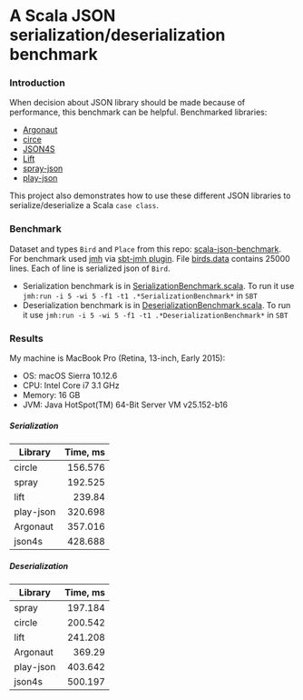 # A Scala JSON serialization/deserialization benchmark

### Introduction
When decision about JSON library should be made because of performance, this benchmark can be helpful. Benchmarked libraries:
- [Argonaut](https://github.com/argonaut-io/argonaut)
- [circe](https://github.com/circe/circe)
- [JSON4S](https://github.com/json4s/json4s)
- [Lift](https://github.com/lift/framework/tree/master/core/json)
- [spray-json](https://github.com/spray/spray-json)
- [play-json](https://github.com/playframework/play-json)

This project also demonstrates how to use these different JSON libraries to serialize/deserialize a Scala `case class`.

### Benchmark
Dataset and types `Bird` and `Place` from this repo: [scala-json-benchmark](https://github.com/nlw0/scala-json-benchmark). For benchmark used [jmh](https://openjdk.java.net/projects/code-tools/jmh/) via [sbt-jmh plugin](https://github.com/ktoso/sbt-jmh/). File [birds.data](src/test/resources/birds.data) contains 25000 lines. Each of line is serialized json of `Bird`.
- Serialization benchmark is in [SerializationBenchmark.scala](src/main/scala/SerializationBenchmark.scala). To run it use `jmh:run -i 5 -wi 5 -f1 -t1 .*SerializationBenchmark*` in `SBT`
- Deserialization benchmark is in [DeserializationBenchmark.scala](src/main/scala/DeserializationBenchmark.scala). To run it use `jmh:run -i 5 -wi 5 -f1 -t1 .*DeserializationBenchmark*` in `SBT`

### Results
My machine is MacBook Pro (Retina, 13-inch, Early 2015):
- OS: macOS Sierra 10.12.6
- CPU: Intel Core i7 3.1 GHz
- Memory: 16 GB
- JVM: Java HotSpot(TM) 64-Bit Server VM v25.152-b16

##### Serialization
| Library   | Time, ms|
| ----------| -------:|
| circle    | 156.576 |
| spray     | 192.525 |
| lift      | 239.84  |
| play-json | 320.698 |
| Argonaut  | 357.016 |
| json4s    | 428.688 |

##### Deserialization
| Library   | Time, ms|
| ----------| -------:|
| spray     | 197.184 |
| circle    | 200.542 |
| lift      | 241.208 |
| Argonaut  | 369.29  |
| play-json | 403.642 |
| json4s    | 500.197 |

